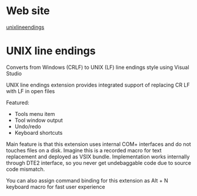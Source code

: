 # Web site

[unixlineendings](https://unixlineendings.experimentalcommunity.org)

# UNIX line endings

Converts from Windows (CRLF) to UNIX (LF) line endings style using Visual Studio

UNIX line endings  extension provides integrated support of replacing CR LF with LF in open files

Featured:

- Tools menu item
- Tool window output
- Undo/redo
- Keyboard shortcuts

Main feature is that this extension uses internal COM+ interfaces and do not touches files on a disk. Imagine this is a recorded macro for text replacement and deployed as VSIX bundle. Implementation works internally through DTE2 interface, so you never get undebaggable code due to source code mismatch.

You can also assign command binding for this extension as Alt + N keyboard macro for fast user experience